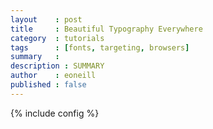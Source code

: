 ```yaml
---
layout    : post
title     : Beautiful Typography Everywhere
category  : tutorials
tags      : [fonts, targeting, browsers]
summary   : 
description : SUMMARY
author    : eoneill
published : false
---
```

{% include config %}

